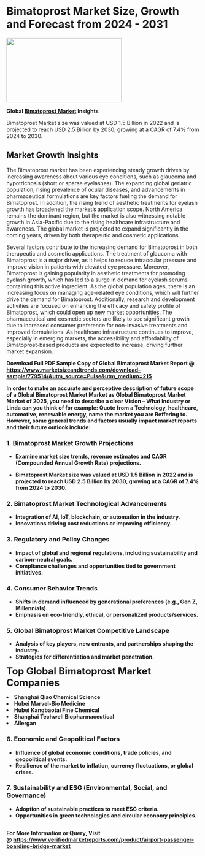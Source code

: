 <H1>Bimatoprost Market Size, Growth and Forecast from 2024 - 2031</H1><img class="aligncenter size-medium wp-image-584254" src="https://thirdeyenews.in/wp-content/uploads/2024/09/Global-Market-Research-300x168.jpeg" alt="" width="300" height="168" /><p><strong>Global&nbsp;<a href="https://www.marketsizeandtrends.com/download-sample/779514/&amp;utm_source=Pulse&amp;utm_medium=215">Bimatoprost Market</a> Insights</strong></p><p>Bimatoprost Market size was valued at USD 1.5 Billion in 2022 and is projected to reach USD 2.5 Billion by 2030, growing at a CAGR of 7.4% from 2024 to 2030.</p><p><h2>Market Growth Insights</h2> <p>The Bimatoprost market has been experiencing steady growth driven by increasing awareness about various eye conditions, such as glaucoma and hypotrichosis (short or sparse eyelashes). The expanding global geriatric population, rising prevalence of ocular diseases, and advancements in pharmaceutical formulations are key factors fueling the demand for Bimatoprost. In addition, the rising trend of aesthetic treatments for eyelash growth has broadened the market’s application scope. North America remains the dominant region, but the market is also witnessing notable growth in Asia-Pacific due to the rising healthcare infrastructure and awareness. The global market is projected to expand significantly in the coming years, driven by both therapeutic and cosmetic applications.</p> <p><strong></strong></p> <p>Several factors contribute to the increasing demand for Bimatoprost in both therapeutic and cosmetic applications. The treatment of glaucoma with Bimatoprost is a major driver, as it helps to reduce intraocular pressure and improve vision in patients with elevated eye pressure. Moreover, Bimatoprost is gaining popularity in aesthetic treatments for promoting eyelash growth, which has led to a surge in demand for eyelash serums containing this active ingredient. As the global population ages, there is an increasing focus on managing age-related eye conditions, which will further drive the demand for Bimatoprost. Additionally, research and development activities are focused on enhancing the efficacy and safety profile of Bimatoprost, which could open up new market opportunities. The pharmaceutical and cosmetic sectors are likely to see significant growth due to increased consumer preference for non-invasive treatments and improved formulations. As healthcare infrastructure continues to improve, especially in emerging markets, the accessibility and affordability of Bimatoprost-based products are expected to increase, driving further market expansion. <p><strong></p><p><span class=""><strong>Download Full PDF Sample Copy of Global Bimatoprost Market Report</strong> @ <a href="https://www.marketsizeandtrends.com/download-sample/779514/&amp;utm_source=Pulse&amp;utm_medium=215" target="_blank">https://www.marketsizeandtrends.com/download-sample/779514/&amp;utm_source=Pulse&amp;utm_medium=215</a></span></p><p>In order to make an accurate and perceptive description of future scope of a Global&nbsp;Bimatoprost Market Market as Global&nbsp;Bimatoprost Market Market of 2025, you need to describe a clear Vision &ndash; What Industry or Linda can you think of for example: Quote from a Technology, healthcare, automotive, renewable energy, name the market you are Reffering to. However, some general trends and factors usually impact market reports and their future outlook include:</p><h3>1.&nbsp;<strong>Bimatoprost Market Growth Projections</strong></h3><ul><li>Examine market size trends, revenue estimates and CAGR (Compounded Annual Growth Rate) projections.</li><li><p>Bimatoprost Market size was valued at USD 1.5 Billion in 2022 and is projected to reach USD 2.5 Billion by 2030, growing at a CAGR of 7.4% from 2024 to 2030.</p></li></ul><h3>2.&nbsp;<strong>Bimatoprost Market Technological Advancements</strong></h3><ul><li>Integration of AI, IoT, blockchain, or automation in the industry.</li><li>Innovations driving cost reductions or improving efficiency.</li></ul><h3>3.&nbsp;<strong>Regulatory and Policy Changes</strong></h3><ul><li>Impact of global and regional regulations, including sustainability and carbon-neutral goals.</li><li>Compliance challenges and opportunities tied to government initiatives.</li></ul><h3>4.&nbsp;<strong>Consumer Behavior Trends</strong></h3><ul><li>Shifts in demand influenced by generational preferences (e.g., Gen Z, Millennials).</li><li>Emphasis on eco-friendly, ethical, or personalized products/services.</li></ul><h3>5.&nbsp;<strong>Global Bimatoprost Market Competitive Landscape</strong></h3><ul><li>Analysis of key players, new entrants, and partnerships shaping the industry.</li><li>Strategies for differentiation and market penetration.</li></ul><p data-pm-slice="1 1 []"><span style="color: inherit; font-family: inherit; font-size: 25px;">Top Global Bimatoprost Market Companies</span></p><div class="" data-test-id=""><p><li>Shanghai Qiao Chemical Science</li><li> Hubei Marvel-Bio Medicine</li><li> Hubei Kangbaotai Fine Chemical</li><li> Shanghai Techwell Biopharmaceutical</li><li> Allergan</li></p></div><h3>6.&nbsp;<strong>Economic and Geopolitical Factors</strong></h3><ul><li>Influence of global economic conditions, trade policies, and geopolitical events.</li><li>Resilience of the market to inflation, currency fluctuations, or global crises.</li></ul><h3>7.&nbsp;<strong>Sustainability and ESG (Environmental, Social, and Governance)</strong></h3><ul><li>Adoption of sustainable practices to meet ESG criteria.</li><li>Opportunities in green technologies and circular economy principles.</li></ul><h2><strong style="font-size: 14px;">For More Information or Query, Visit @&nbsp;</strong><a style="background-color: #ffffff; font-size: 14px;" href="https://www.marketsizeandtrends.com/report/bimatoprost-market/" target="_blank">https://www.verifiedmarketreports.com/product/airport-passenger-boarding-bridge-market</a></h2>
